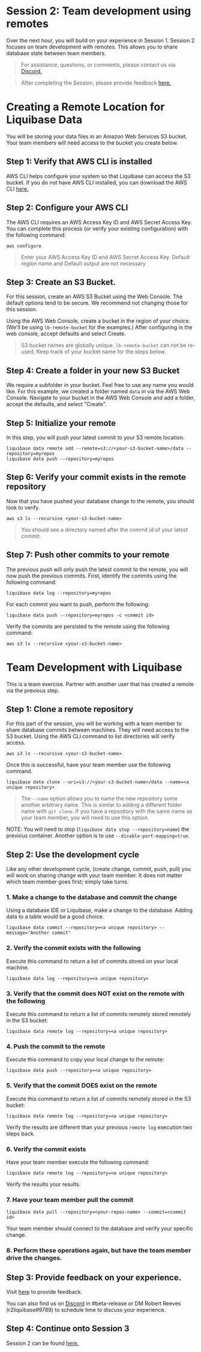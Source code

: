 # Session 2: Team development using remotes

Over the next hour, you will build on your experience in Session 1. Session 2 focuses on team development with remotes. This allows you to share database state between team members.

> For assistance, questions, or comments, please contact us via [Discord.](https://discord.gg/NVpqM7nNnT)

> After completing the Session, please provide feedback [here.](https://forms.gle/SFjPgLCMYeUbWzR87)


# Creating a Remote Location for Liquibase Data

You will be storing your data files in an Amazon Web Services S3 bucket. Your team members will need access to the bucket you create below.

## Step 1: Verify that AWS CLI is installed

AWS CLI helps configure your system so that Liquibase can access the S3 bucket. If you do not have AWS CLI installed, you can download the AWS CLI [here.](https://aws.amazon.com/cli/)

## Step 2: Configure your AWS CLI

The AWS CLI requires an AWS Access Key ID and AWS Secret Access Key. You can complete this process (or verify your existing configuration) with the following command:

    aws configure

> Enter your AWS Access Key ID and AWS Secret Access Key. Default region name and Default output are not necessary

## Step 3: Create an S3 Bucket.

For this session, create an AWS S3 Bucket using the Web Console. The default options tend to be secure. We recommend not changing those for this session.

Using the AWS Web Console, create a bucket in the region of your choice. (We'll be using `lb-remote-bucket` for the examples.) After configuring in the web console, accept defaults and select Create.

> S3 bucket names are globally unique. `lb-remote-bucket` can not be re-used. Keep track of your bucket name for the steps below. 

## Step 4: Create a folder in your new S3 Bucket

We require a subfolder in your bucket. Feel free to use any name you would like.  For this example, we created a folder named `data` in via the AWS Web Console. Navigate to your bucket in the AWS Web Console and add a folder, accept the defaults, and select "Create".

## Step 5: Initialize your remote

In this step, you will push your latest commit to your S3 remote location.

    liquibase data remote add --remote=s3://<your-s3-bucket-name>/data --repository=myrepos
    liquibase data push --repository=myrepos

## Step 6: Verify your commit exists in the remote repository

Now that you have pushed your database change to the remote, you should look to verify. 

    aws s3 ls --recursive <your-s3-bucket-name>

> You should see a directory named after the commit id of your latest commit.

## Step 7: Push other commits to your remote

The previous push will only push the latest commit to the remote, you will now push the previous commits. First, identify the commits using the following command:

    liquibase data log --repository=myrepos 

For each commit you want to push, perform the following:

    liquibase data push --repository=myrepos -c <commit id>

Verify the commits are persisted to the remote using the following command:

    aws s3 ls --recursive <your-s3-bucket-name>

# Team Development with Liquibase

This is a team exercise. Partner with another user that has created a remote via the previous step.

## Step 1: Clone a remote repository

For this part of the session, you will be working with a team member to share database commits between machines.  They will need access to the S3 bucket. Using the AWS CLI command to list directories will verify access.

    aws s3 ls --recursive <your-s3-bucket-name>

Once this is successful, have your team member use the following command.

    liquibase data clone --uri=s3://<your-s3-bucket-name>/data --name=<a unique repository>

> The `--name` option allows you to name the new repository some another arbitrary name. This is similar to adding a different folder name with `git clone`. If you have a repository with the same name as your team member, you will need to use this option.

NOTE: You will need to stop (`liquibase data stop --repository=name`) the previous container. Another option is to use `--disable-port-mapping=true`.

## Step 2: Use the development cycle

Like any other development cycle, (create change, commit, push, pull) you will work on sharing change with your team member. It does not matter which team member goes first; simply take turns.

### 1. Make a change to the database and commit the change

Using a database IDE or Liquibase, make a change to the database. Adding data to a table would be a good choice.

    liquibase data commit --repository=<a unique repository> --message="Another commit"

### 2. Verify the commit exists with the following
Execute this command to return a list of commits stored on your local machine.

    liquibase data log --repository=<a unique repository>

### 3. Verify that the commit does NOT exist on the remote with the following

Execute this command to return a list of commits remotely stored remotely in the S3 bucket:

    liquibase data remote log --repository=<a unique repository>


### 4. Push the commit to the remote
Execute this command to copy your local change to the remote:

    liquibase data push --repository=<a unique repository>

### 5. Verify that the commit DOES exist on the remote
Execute this command to return a list of commits remotely stored in the S3 bucket:

    liquibase data remote log --repository=<a unique repository>

Verify the results are different than your previous `remote log` execution two steps back.

### 6. Verify the commit exists
Have your team member execute the following command:

    liquibase data remote log --repository=<a unique repository>

Verify the results your results.

### 7. Have your team member pull the commit

    liquibase data pull --repository=<your-repos-name> --commit=<commit id>

Your team member should connect to the database and verify your specific change.

### 8. Perform these operations again, but have the team member drive the changes.

## Step 3: Provide feedback on your experience.

Visit [here](https://forms.gle/SFjPgLCMYeUbWzR87) to provide feedback.

You can also find us on [Discord](https://discord.gg/NVpqM7nNnT) in #beta-release or DM Robert Reeves (r2liquibase#9789) to schedule time to discuss your experience.

## Step 4: Continue onto Session 3

Session 2 can be found [here.](session-3.md)
